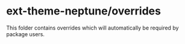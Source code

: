 # ext-theme-neptune/overrides

This folder contains overrides which will automatically be required by package users.
